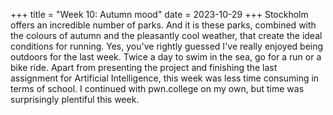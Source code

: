 +++
title = "Week 10: Autumn mood"
date = 2023-10-29
+++
Stockholm offers an incredible number of parks. And it is these parks, combined with the colours of autumn and the pleasantly cool weather, that create the ideal conditions for running. Yes, you've rightly guessed I've really enjoyed being outdoors for the last week. Twice a day to swim in the sea, go for a run or a bike ride. Apart from presenting the project and finishing the last assignment for Artificial Intelligence, this week was less time consuming in terms of school. I continued with pwn.college on my own, but time was surprisingly plentiful this week.

